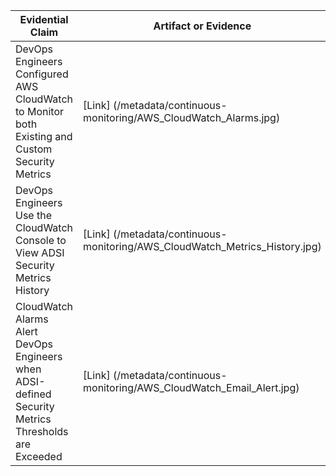 | Evidential Claim  | Artifact or Evidence |
| ------------- | ------------- |
| DevOps Engineers Configured AWS CloudWatch to Monitor both Existing and Custom Security Metrics  | [Link] (/metadata/continuous-monitoring/AWS_CloudWatch_Alarms.jpg)  |
| DevOps Engineers Use the CloudWatch Console to View ADSI Security Metrics History  | [Link] (/metadata/continuous-monitoring/AWS_CloudWatch_Metrics_History.jpg)  |
| CloudWatch Alarms Alert DevOps Engineers when ADSI-defined Security Metrics Thresholds are Exceeded  | [Link] (/metadata/continuous-monitoring/AWS_CloudWatch_Email_Alert.jpg)  |